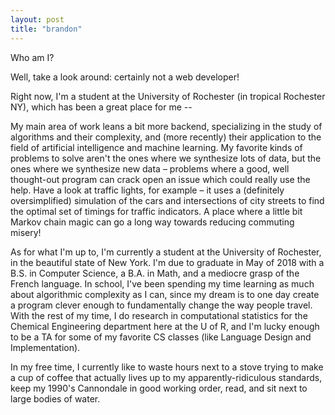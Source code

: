 ```yaml
---
layout: post
title: "brandon"
---
```


Who am I?

Well, take a look around: certainly not a web developer! 

Right now, I'm a student at the University of Rochester (in tropical Rochester NY), which has been a great place for me -- 

My main area of work leans a bit more backend, specializing in the study of algorithms and their complexity, and (more recently) their application to the field of artificial intelligence and machine learning. My favorite kinds of problems to solve aren't the ones where we synthesize lots of data, but the ones where we synthesize new data – problems where a good, well thought-out program can crack open an issue which could really use the help. Have a look at traffic lights, for example – it uses a (definitely oversimplified) simulation of the cars and intersections of city streets to find the optimal set of timings for traffic indicators. A place where a little bit Markov chain magic can go a long way towards reducing commuting misery!

As for what I'm up to, I'm currently a student at the University of Rochester, in the beautiful state of New York. I'm due to graduate in May of 2018 with a B.S. in Computer Science, a B.A. in Math, and a mediocre grasp of the French language. In school, I've been spending my time learning as much about algorithmic complexity as I can, since my dream is to one day create a program clever enough to fundamentally change the way people travel. With the rest of my time, I do research in computational statistics for the Chemical Engineering department here at the U of R, and I'm lucky enough to be a TA for some of my favorite CS classes (like Language Design and Implementation).

In my free time, I currently like to waste hours next to a stove trying to make a cup of coffee that actually lives up to my apparently-ridiculous standards, keep my 1990's Cannondale in good working order, read, and sit next to large bodies of water.